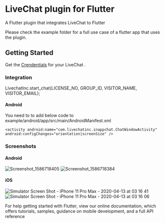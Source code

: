 # LiveChat plugin for Flutter

A Flutter plugin that integrates LiveChat to Flutter

Please check the example folder for a full use case of a flutter app that uses the plugin.

## Getting Started

Get the [Crendentials](https://www.livechat.com//) for your LiveChat .

### Integration
LivechatInc.start_chat(LICENSE_NO, GROUP_ID, VISITOR_NAME, VISITOR_EMAIL);

#### Android
You need to to add below code to example/android/app/src/main/AndroidManifest.xml
```
<activity android:name="com.livechatinc.inappchat.ChatWindowActivity" android:configChanges="orientation|screenSize" />
```
### Screenshots
#### Android
![Screenshot_1586718405](https://user-images.githubusercontent.com/62240894/79078427-e0202680-7d3a-11ea-93fe-7bd415882675.png)
![Screenshot_1586718384](https://user-images.githubusercontent.com/62240894/79078409-c1219480-7d3a-11ea-9d0f-7f2cdc82598f.png)

#### iOS
![Simulator Screen Shot - iPhone 11 Pro Max - 2020-04-13 at 03 16 41](https://user-images.githubusercontent.com/62240894/79078458-1e1d4a80-7d3b-11ea-9f9f-ae9e8913fca2.png)
![Simulator Screen Shot - iPhone 11 Pro Max - 2020-04-13 at 03 16 06](https://user-images.githubusercontent.com/62240894/79078455-1b225a00-7d3b-11ea-8aed-d76e07e5e3c1.png)

For help getting started with Flutter, view our online documentation, which offers tutorials, samples, guidance on mobile development, and a full API reference
